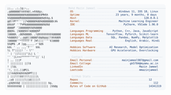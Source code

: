 <picture>
  <source srcset="https://raw.githubusercontent.com/mmazinjameel/mmazinjameel/main/dark_mode.svg?v=1754388787" media="(prefers-color-scheme: dark)">
  <img src="https://raw.githubusercontent.com/mmazinjameel/mmazinjameel/main/light_mode.svg?v=1754388787">
</picture>
